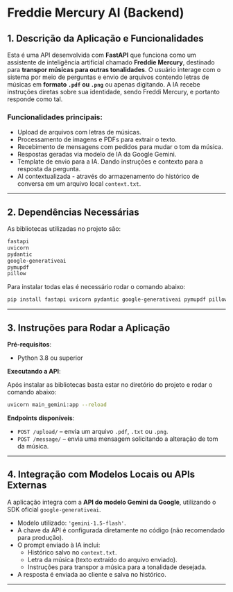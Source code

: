 # Freddie Mercury AI (Backend)

## 1. Descrição da Aplicação e Funcionalidades

Esta é uma API desenvolvida com **FastAPI** que funciona como um assistente de inteligência artificial chamado **Freddie Mercury**, destinado para **transpor músicas para outras tonalidades**. O usuário interage com o sistema por meio de perguntas e envio de arquivos contendo letras de músicas em **formato `.pdf` ou `.png`** ou apenas digitando.
A IA recebe instruções diretas sobre sua identidade, sendo Freddi Mercury, e portanto responde como tal.


### Funcionalidades principais:

- Upload de arquivos com letras de músicas.
- Processamento de imagens e PDFs para extrair o texto.
- Recebimento de mensagens com pedidos para mudar o tom da música.
- Respostas geradas via modelo de IA da Google Gemini.
- Template de envio para a IA. Dando instruções e contexto para a resposta da pergunta.
- AI contextualizada - através do armazenamento do histórico de conversa em um arquivo local `context.txt`.

---

## 2. Dependências Necessárias

As bibliotecas utilizadas no projeto são:

```bash
fastapi
uvicorn
pydantic
google-generativeai
pymupdf
pillow
```

Para instalar todas elas é necessário rodar o comando abaixo:

```bash
pip install fastapi uvicorn pydantic google-generativeai pymupdf pillow
```

---

## 3. Instruções para Rodar a Aplicação

**Pré-requisitos**:

- Python 3.8 ou superior

**Executando a API**:

Após instalar as bibliotecas basta estar no diretório do projeto e rodar o comando abaixo:

```bash
uvicorn main_gemini:app --reload
```

**Endpoints disponíveis**:

- `POST /upload/` – envia um arquivo `.pdf`, `.txt` ou `.png`.
- `POST /message/` – envia uma mensagem solicitando a alteração de tom da música.

---

## 4. Integração com Modelos Locais ou APIs Externas

A aplicação integra com a **API do modelo Gemini da Google**, utilizando o SDK oficial `google-generativeai`.

- Modelo utilizado: `'gemini-1.5-flash'`.
- A chave da API é configurada diretamente no código (não recomendado para produção).
- O prompt enviado à IA inclui:
  - Histórico salvo no `context.txt`.
  - Letra da música (texto extraído do arquivo enviado).
  - Instruções para transpor a música para a tonalidade desejada.
- A resposta é enviada ao cliente e salva no histórico.

---
